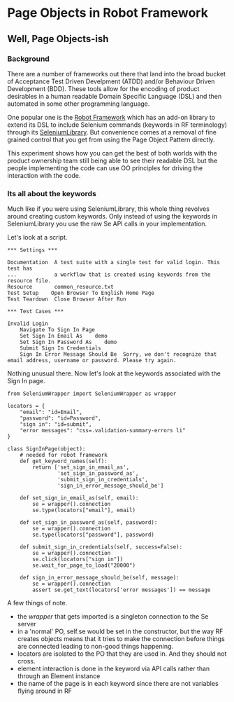 # Page Objects in Robot Framework #
## Well, Page Objects-ish ##

### Background ###

There are a number of frameworks out there that land into the broad bucket of Acceptance Test Driven Develpment (ATDD) and/or Behaviour Driven Development (BDD). These tools allow for the encoding of product desirables in a human readable Domain Specific Language (DSL) and then automated in some other programming language.

One popular one is the [Robot Framework](http://code.google.com/p/robotframework/) which has an add-on library to extend its DSL to include Selenium commands (keywords in RF terminology) through its [SeleniumLibrary](http://code.google.com/p/robotframework-seleniumlibrary/). But convenience comes at a removal of fine grained control that you get from using the Page Object Pattern directly.

This experiment shows how you can get the best of both worlds with the product ownership team still being able to see their readable DSL but the people implementing the code can use OO principles for driving the interaction with the code.

### Its all about the keywords ###

Much like if you were using SeleniumLibrary, this whole thing revolves around creating custom keywords. Only instead of using the keywords in SeleniumLibrary you use the raw Se API calls in your implementation.

Let's look at a script.

    *** Settings ***

    Documentation  A test suite with a single test for valid login. This test has
    ...            a workflow that is created using keywords from the resource file.
    Resource       common_resource.txt
    Test Setup    Open Browser To English Home Page
    Test Teardown  Close Browser After Run

    *** Test Cases ***

    Invalid Login
        Navigate To Sign In Page
        Set Sign In Email As    demo
        Set Sign In Password As    demo
        Submit Sign In Credentials
        Sign In Error Message Should Be  Sorry, we don't recognize that email address, username or password. Please try again.
        
Nothing unusual there. Now let's look at the keywords associated with the Sign In page.

    from SeleniumWrapper import SeleniumWrapper as wrapper

    locators = {
        "email": "id=Email",
        "password": "id=Password",
        "sign in": "id=submit",
        "error messages": "css=.validation-summary-errors li"
    }

    class SignInPage(object):
        # needed for robot framework
        def get_keyword_names(self):
            return ['set_sign_in_email_as',
                    'set_sign_in_password_as',
                    'submit_sign_in_credentials',
                    'sign_in_error_message_should_be']

        def set_sign_in_email_as(self, email):
            se = wrapper().connection
            se.type(locators["email"], email)

        def set_sign_in_password_as(self, password):
            se = wrapper().connection
            se.type(locators["password"], password)

        def submit_sign_in_credentials(self, success=False):
            se = wrapper().connection
            se.click(locators["sign in"])
            se.wait_for_page_to_load("20000")
        
        def sign_in_error_message_should_be(self, message):
            se = wrapper().connection
            assert se.get_text(locators['error messages']) == message

A few things of note.
* the _wrapper_ that gets imported is a singleton connection to the Se server
* in a 'normal' PO, self.se would be set in the constructor, but the way RF creates objects means that it tries to make the connection before things are connected leading to non-good things happening.
* locators are isolated to the PO that they are used in. And they should not cross.
* element interaction is done in the keyword via API calls rather than through an Element instance
* the name of the page is in each keyword since there are not variables flying around in RF